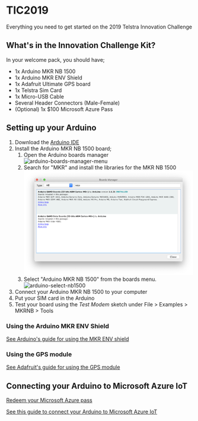 # TIC2019
Everything you need to get started on the 2019 Telstra Innovation Challenge


## What's in the Innovation Challenge Kit?

In your welcome pack, you should have;
- 1x Arduino MKR NB 1500
- 1x Arduino MKR ENV Shield
- 1x Adafruit Ultimate GPS board 
- 1x Telstra Sim Card
- 1x Micro-USB Cable
- Several Header Connectors (Male-Female) 
- (Optional) 1x $100 Microsoft Azure Pass


## Setting up your Arduino

1. Download the [Arduino IDE](arduino.cc)
1. Install the Arduino MKR NB 1500 board;
    1. Open the Arduino boards manager  
    ![arduino-boards-manager-menu]
    1. Search for "MKR" and install the libraries for the MKR NB 1500  
    ![arduino-boards-manager-window]
    1. Select "Arduino MKR NB 1500" from the boards menu.  
    ![arduino-select-nb1500]
1. Connect your Arduino MKR NB 1500 to your computer
1. Put your SIM card in the Arduino
1. Test your board using the _Test Modem_ sketch under File > Examples > MKRNB > Tools


### Using the Arduino MKR ENV Shield

[See Arduino's guide for using the MKR ENV shield](https://www.arduino.cc/en/Guide/MKRENVShield)


### Using the GPS module

[See Adafruit's guide for using the GPS module](https://learn.adafruit.com/adafruit-ultimate-gps/arduino-wiring)


## Connecting your Arduino to Microsoft Azure IoT

[Redeem your Microsoft Azure pass](https://www.microsoftazurepass.com/)

[See this guide to connect your Arduino to Microsoft Azure IoT](https://github.com/telstra/TIC2019-Azure-Guide)



[arduino-boards-manager-menu]: images/arduino-boards-manager-menu.png "Open the boards manager window"
[arduino-boards-manager-window]: images/arduino-boards-manager-window.png "Download the libraries for the MKR NB1500"
[arduino-select-nb1500]: images/arduino-select-nb1500.png "Select the MKR NB 1500 board"
